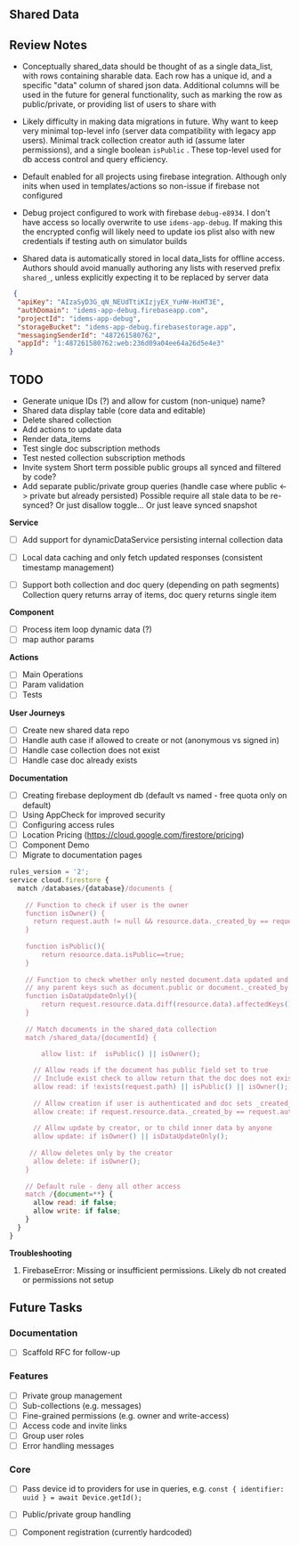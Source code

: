 ## Shared Data


## Review Notes
- Conceptually shared_data should be thought of as a single data_list, with rows containing sharable data.
Each row has a unique id, and a specific "data" column of shared json data. Additional columns will be used in
the future for general functionality, such as marking the row as public/private, or providing list of users to share with

- Likely difficulty in making data migrations in future. Why want to keep very minimal top-level info (server data compatibility with legacy app users).
Minimal track collection creator auth id (assume later permissions), and a single boolean `isPublic` . These top-level used for db access control and query efficiency.

- Default enabled for all projects using firebase integration. Although only inits when used in templates/actions so non-issue if firebase not configured
- Debug project configured to work with firebase `debug-e8934`. I don't have access so locally overwrite to use `idems-app-debug`. If making this the encrypted config will likely need to update ios plist also with new credentials if testing auth on simulator builds
- Shared data is automatically stored in local data_lists for offline access. Authors should avoid manually authoring any lists with reserved prefix `shared_`, unless explicitly expecting it to be replaced by server data

```json
 {
  "apiKey": "AIzaSyD3G_qN_NEUdTtiKIzjyEX_YuHW-HxHT3E",
  "authDomain": "idems-app-debug.firebaseapp.com",
  "projectId": "idems-app-debug",
  "storageBucket": "idems-app-debug.firebasestorage.app",
  "messagingSenderId": "487261580762",
  "appId": "1:487261580762:web:236d09a04ee64a26d5e4e3"
}
```


## TODO

- Generate unique IDs (?) and allow for custom (non-unique) name?
- Shared data display table (core data and editable)
- Delete shared collection
- Add actions to update data
- Render data_items
- Test single doc subscription methods
- Test nested collection subscription methods
- Invite system
  Short term possible public groups all synced and filtered by code?
- Add separate public/private group queries (handle case where public <-> private but already persisted)
  Possible require all stale data to be re-synced? Or just disallow toggle... Or just leave synced snapshot


**Service**
- [ ] Add support for dynamicDataService persisting internal collection data
- [ ] Local data caching and only fetch updated responses (consistent timestamp management)
- [ ] Support both collection and doc query (depending on path segments)
      Collection query returns array of items, doc query returns single item 



**Component**
- [ ] Process item loop dynamic data (?)
- [ ] map author params

**Actions**
- [ ] Main Operations
- [ ] Param validation
- [ ] Tests

**User Journeys**
- [ ] Create new shared data repo
- [ ] Handle auth case if allowed to create or not (anonymous vs signed in)
- [ ] Handle case collection does not exist
- [ ] Handle case doc already exists

**Documentation**
- [ ] Creating firebase deployment db (default vs named - free quota only on default)
- [ ] Using AppCheck for improved security
- [ ] Configuring access rules
- [ ] Location Pricing (https://cloud.google.com/firestore/pricing)
- [ ] Component Demo
- [ ] Migrate to documentation pages

```js
rules_version = '2';
service cloud.firestore {
  match /databases/{database}/documents {
  
  	// Function to check if user is the owner
    function isOwner() {
      return request.auth != null && resource.data._created_by == request.auth.uid;
    }
    
    function isPublic(){
    	return resource.data.isPublic==true;
    }
    
    // Function to check whether only nested document.data updated and not
    // any parent keys such as document.public or document._created_by
    function isDataUpdateOnly(){
    	return request.resource.data.diff(resource.data).affectedKeys().hasOnly(['data','_updated_at'])
    }
    
    // Match documents in the shared_data collection
    match /shared_data/{documentId} {
    
    	allow list: if  isPublic() || isOwner();

      // Allow reads if the document has public field set to true
      // Include exist check to allow return that the doc does not exist
      allow read: if !exists(request.path) || isPublic() || isOwner();
      
      // Allow creation if user is authenticated and doc sets _created_by 
      allow create: if request.resource.data._created_by == request.auth.uid;
      
      // Allow update by creator, or to child inner data by anyone
      allow update: if isOwner() || isDataUpdateOnly();
                             
     // Allow deletes only by the creator
      allow delete: if isOwner();
    }
    
    // Default rule - deny all other access
    match /{document=**} {
      allow read: if false;
      allow write: if false;
    }
  }
}
```

**Troubleshooting**
1. FirebaseError: Missing or insufficient permissions.
Likely db not created or permissions not setup

## Future Tasks

### Documentation
- [ ] Scaffold RFC for follow-up

### Features
- [ ] Private group management
- [ ] Sub-collections (e.g. messages)
- [ ] Fine-grained permissions (e.g. owner and write-access)
- [ ] Access code and invite links
- [ ] Group user roles
- [ ] Error handling messages

### Core
- [ ] Pass device id to providers for use in queries, e.g. `const { identifier: uuid } = await Device.getId();`
- [ ] Public/private group handling
- [ ] Component registration (currently hardcoded)




